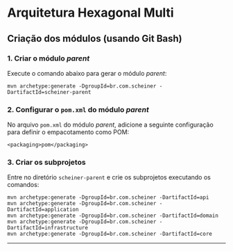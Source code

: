 
# Arquitetura Hexagonal Multi

## Criação dos módulos (usando Git Bash)

### 1. Criar o módulo *parent*

Execute o comando abaixo para gerar o módulo *parent*:

    mvn archetype:generate -DgroupId=br.com.scheiner -DartifactId=scheiner-parent

### 2. Configurar o `pom.xml` do módulo *parent*

No arquivo `pom.xml` do módulo *parent*, adicione a seguinte configuração para definir o empacotamento como POM:

    <packaging>pom</packaging>

### 3. Criar os subprojetos

Entre no diretório `scheiner-parent` e crie os subprojetos executando os comandos:

    mvn archetype:generate -DgroupId=br.com.scheiner -DartifactId=api
    mvn archetype:generate -DgroupId=br.com.scheiner -DartifactId=application
    mvn archetype:generate -DgroupId=br.com.scheiner -DartifactId=domain
    mvn archetype:generate -DgroupId=br.com.scheiner -DartifactId=infrastructure
    mvn archetype:generate -DgroupId=br.com.scheiner -DartifactId=core

---
